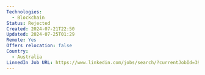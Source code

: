 ```yaml
---
Technologies:
  - Blockchain
Status: Rejected
Created: 2024-07-21T22:50
Updated: 2024-07-25T01:29
Remote: Yes
Offers relocation: false
Country:
  - Australia
LinnedIn Job URL: https://www.linkedin.com/jobs/search/?currentJobId=3959990422&eBP=NOT_ELIGIBLE_FOR_CHARGING&f_WT=2&geoId=101452733&keywords=java&location=Australia&origin=JOB_SEARCH_PAGE_SEARCH_BUTTON&refId=dLco8PrpT9dpL541q0tdCw%3D%3D&refresh=true&trackingId=7bK%2Bj2MWd%2FMcq6hTB6XBaA%3D%3D
---
```

